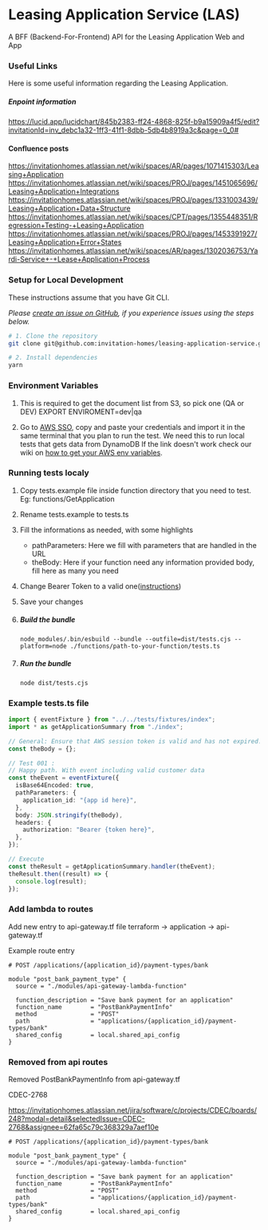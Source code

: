 # Leasing Application Service (LAS)

A BFF (Backend-For-Frontend) API for the Leasing Application Web and App

### Useful Links

Here is some useful information regarding the Leasing Application.

##### Enpoint information

https://lucid.app/lucidchart/845b2383-ff24-4868-825f-b9a15909a4f5/edit?invitationId=inv_debc1a32-1ff3-41f1-8dbb-5db4b8919a3c&page=0_0#

#### Confluence posts

https://invitationhomes.atlassian.net/wiki/spaces/AR/pages/1071415303/Leasing+Application
https://invitationhomes.atlassian.net/wiki/spaces/PROJ/pages/1451065696/Leasing+Application+Integrations
https://invitationhomes.atlassian.net/wiki/spaces/PROJ/pages/1331003439/Leasing+Application+Data+Structure
https://invitationhomes.atlassian.net/wiki/spaces/CPT/pages/1355448351/Regression+Testing-+Leasing+Application
https://invitationhomes.atlassian.net/wiki/spaces/PROJ/pages/1453391927/Leasing+Application+Error+States
https://invitationhomes.atlassian.net/wiki/spaces/AR/pages/1302036753/Yardi-Service+-+Lease+Application+Process

### Setup for Local Development

These instructions assume that you have Git CLI.

_Please [create an issue on GitHub](https://github.com/invitation-homes/leasing-application-service/issues), if you experience issues using the steps below._

```bash
# 1. Clone the repository
git clone git@github.com:invitation-homes/leasing-application-service.git

# 2. Install dependencies
yarn
```

### Environment Variables

1. This is required to get the document list from S3, so pick one (QA or DEV)
   EXPORT ENVIROMENT=dev|qa

2. Go to [AWS SSO](https://d-90677ec96f.awsapps.com/start#/:~:text=Command%20line%20or-,programmatic,-access), copy and paste your credentials and import it in the same terminal that you plan to run the test.
   We need this to run local tests that gets data from DynamoDB
   If the link doesn't work check our wiki on [how to get your AWS env variables](https://github.com/invitation-homes/leasing-application-service/wiki/How-to-get-your-AWS-env-variables).

### Running tests localy

1. Copy tests.example file inside function directory that you need to test. Eg: functions/GetApplication
2. Rename tests.example to tests.ts
3. Fill the informations as needed, with some highlights

   - pathParameters: Here we fill with parameters that are handled in the URL
   - theBody: Here if your function need any information provided body, fill here as many you need

4. Change Bearer Token to a valid one([instructions](https://github.com/invitation-homes/leasing-application-service/wiki/How-to-get-a-valid-bearer-token))
5. Save your changes
6. ##### Build the bundle

   ```shell
   node_modules/.bin/esbuild --bundle --outfile=dist/tests.cjs --platform=node ./functions/path-to-your-function/tests.ts
   ```

7. ##### Run the bundle

   ```shell
   node dist/tests.cjs
   ```

### Example tests.ts file

```typescript
import { eventFixture } from "../../tests/fixtures/index";
import * as getApplicationSummary from "./index";

// General: Ensure that AWS session token is valid and has not expired. In case of error, renew the AWS profile credentials.
const theBody = {};

// Test 001 :
// Happy path. With event including valid customer data
const theEvent = eventFixture({
  isBase64Encoded: true,
  pathParameters: {
    application_id: "{app id here}",
  },
  body: JSON.stringify(theBody),
  headers: {
    authorization: "Bearer {token here}",
  },
});

// Execute
const theResult = getApplicationSummary.handler(theEvent);
theResult.then((result) => {
  console.log(result);
});
```
### Add lambda to routes

Add new entry to api-gateway.tf file 
terraform -> application -> api-gateway.tf

Example route entry
```
# POST /applications/{application_id}/payment-types/bank

module "post_bank_payment_type" {
  source = "./modules/api-gateway-lambda-function"

  function_description = "Save bank payment for an application"
  function_name        = "PostBankPaymentInfo" 
  method               = "POST"
  path                 = "applications/{application_id}/payment-types/bank"
  shared_config        = local.shared_api_config
}
```

### Removed from api routes

Removed PostBankPaymentInfo from api-gateway.tf 

CDEC-2768

https://invitationhomes.atlassian.net/jira/software/c/projects/CDEC/boards/248?modal=detail&selectedIssue=CDEC-2768&assignee=62fa65c79c368329a7aef10e

```
# POST /applications/{application_id}/payment-types/bank

module "post_bank_payment_type" {
  source = "./modules/api-gateway-lambda-function"

  function_description = "Save bank payment for an application"
  function_name        = "PostBankPaymentInfo" 
  method               = "POST"
  path                 = "applications/{application_id}/payment-types/bank"
  shared_config        = local.shared_api_config
}